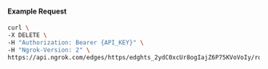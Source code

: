 <!-- Code generated for API Clients. DO NOT EDIT. -->

#### Example Request

```bash
curl \
-X DELETE \
-H "Authorization: Bearer {API_KEY}" \
-H "Ngrok-Version: 2" \
https://api.ngrok.com/edges/https/edghts_2ydC0xcUr8ogIajZ6P75KVoVoIy/routes/edghtsrt_2ydC0wBVjD6GKrvIc4AynBiB6rz/webhook_verification
```

